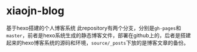 # xiaojn-blog
基于hexo搭建的个人博客系统
此repository有两个分支，分别是`gh-pages`和`master`，前者是hexo系统生成的静态博客文件，部署在github上的，后者是搭建起来的hexo博客系统的源码和环境，`source/_posts`下放的是博客文章的备份。
